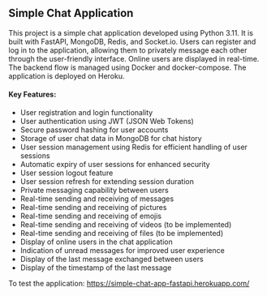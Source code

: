 ## Simple Chat Application

This project is a simple chat application developed using Python 3.11. It is built with FastAPI, MongoDB, Redis, and Socket.io. Users can register and log in to the application, allowing them to privately message each other through the user-friendly interface. Online users are displayed in real-time. The backend flow is managed using Docker and docker-compose. The application is deployed on Heroku.

#### Key Features:

* User registration and login functionality
* User authentication using JWT (JSON Web Tokens)
* Secure password hashing for user accounts
* Storage of user chat data in MongoDB for chat history
* User session management using Redis for efficient handling of user sessions
* Automatic expiry of user sessions for enhanced security
* User session logout feature
* User session refresh for extending session duration
* Private messaging capability between users
* Real-time sending and receiving of messages
* Real-time sending and receiving of pictures
* Real-time sending and receiving of emojis
* Real-time sending and receiving of videos (to be implemented)
* Real-time sending and receiving of files (to be implemented)
* Display of online users in the chat application
* Indication of unread messages for improved user experience
* Display of the last message exchanged between users
* Display of the timestamp of the last message

To test the application: 
https://simple-chat-app-fastapi.herokuapp.com/
